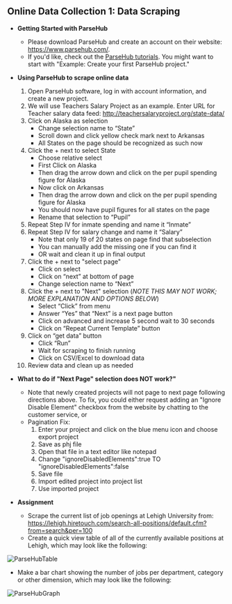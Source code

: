 ## Online Data Collection 1: Data Scraping

- **Getting Started with ParseHub**
  -   Please download ParseHub and create an account on their website: https://www.parsehub.com/.
  -   If you'd like, check out the [ParseHub tutorials](https://help.parsehub.com/hc/en-us/categories/202638628-Using-ParseHub). You might want to start with "Example: Create your first ParseHub project."
  
  
- **Using ParseHub to scrape online data**
  1.   Open ParseHub software, log in with account information, and create a new project.
  2.   We will use Teachers Salary Project as an example. Enter URL for Teacher salary data feed: http://teachersalaryproject.org/state-data/
  3.   Click on Alaska as selection 
       *  Change selection name to “State” 
       *  Scroll down and click yellow check mark next to Arkansas 
       *  All States on the page should be recognized as such now
  4.   Click the + next to select State
       *  Choose relative select
       *  First Click on Alaska
       *  Then drag the arrow down and click on the per pupil spending figure for Alaska
       *  Now click on Arkansas
       *  Then drag the arrow down and click on the per pupil spending figure for Alaska
       *  You should now have pupil figures for all states on the page
       *  Rename that selection to “Pupil”
  5.   Repeat Step IV for inmate spending and name it “Inmate”
  6.   Repeat Step IV for salary change and name it “Salary”
       *  Note that only 19 of 20 states on page find that subselection 
       *  You can manually add the missing one if you can find it 
       *  OR wait and clean it up in final output
  7.   Click the + next to "select page"
       *  Click on select
       *  Click on “next” at bottom of page
       *  Change selection name to “Next”
  8.   Click the + next to "Next" selection (*NOTE THIS MAY NOT WORK; MORE EXPLANATION AND OPTIONS BELOW*)
       *  Select “Click” from menu
       *  Answer “Yes” that “Next” is a next page button
       *  Click on advanced and increase 5 second wait to 30 seconds
       *  Click on “Repeat Current Template” button
  9.   Click on “get data” button
       * Click “Run”
       * Wait for scraping to finish running
       * Click on CSV/Excel to download data
  10.   Review data and clean up as needed

- **What to do if "Next Page" selection does NOT work?"**
  -   Note that newly created projects will not page to next page following directions above. To fix, you could either request adding an "Ignore Disable Element" checkbox from the website by chatting to the customer service, or
  -   Pagination Fix:
      1. Enter your project and click on the blue menu icon and choose export project
      2. Save as phj file
      3. Open that file in a text editor like notepad
      4. Change "ignoreDisabledElements\":true TO "ignoreDisabledElements\":false
      5. Save file
      5. Import edited project into project list
      6. Use imported project


- **Assignment**
  -   Scrape the current list of job openings at Lehigh University from: https://lehigh.hiretouch.com/search-all-positions/default.cfm?from=search&per=100
  -   Create a quick view table of all of the currently available positions at Lehigh, which may look like the following:
 
 ![ParseHubTable](https://github.com/HaiyanJia-Lehigh/DataStorytelling/blob/master/ParseHub%20Assignment%201.png?raw=true)
 
 -   Make a bar chart showing the number of jobs per department, category or other dimension, which may look like the following:
 
 ![ParseHubGraph](https://github.com/HaiyanJia-Lehigh/DataStorytelling/blob/master/ParseHub%20Assignment%202.png?raw=true)

  
